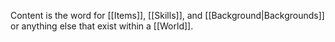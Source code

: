 Content is the word for [[Items]], [[Skills]], and [[Background|Backgrounds]] or anything else that exist within a [[World]].